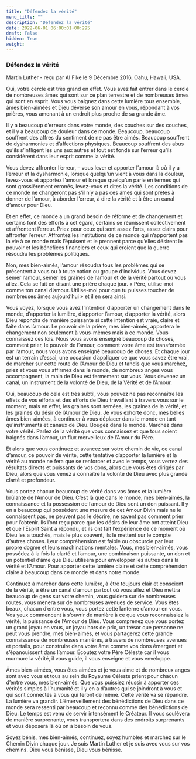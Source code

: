 ```yaml
---
title: "Défendez la vérité"
menu_title: ""
description: "Défendez la vérité"
date: 2022-06-01 06:00:01+00:295
draft: False
hidden: True
weight:
---
```

### Défendez la vérité

Martin Luther - reçu par Al Fike le 9 Décembre 2016, Oahu, Hawaii, USA.

Oui, votre cercle est très grand en effet. Vous avez fait entrer dans le cercle de nombreuses âmes qui sont sur ce plan terrestre et de nombreuses âmes qui sont en esprit. Vous vous baignez dans cette lumière tous ensemble, âmes bien-aimées et Dieu déverse son amour en vous, répondant à vos prières, vous amenant à un endroit plus proche de sa grande âme.

Il y a beaucoup d’erreurs dans votre monde, des couches sur des couches, et il y a beaucoup de douleur dans ce monde. Beaucoup, beaucoup souffrent des affres du sentiment de ne pas être aimés. Beaucoup souffrent de dysharmonies et d’affections physiques. Beaucoup souffrent des abus qu’ils s’infligent les uns aux autres et tout est fondé sur l’erreur qu’ils considèrent dans leur esprit comme la vérité.

Vous devez affronter l’erreur, – vous lever et apporter l’amour là où il y a l’erreur et la dysharmonie, lorsque quelqu’un vient à vous dans la douleur, levez-vous et apportez l’amour et lorsque quelqu’un parle en termes qui sont grossièrement erronés, levez-vous et dites la vérité. Les conditions de ce monde ne changeront pas s’il n’y a pas ces âmes qui sont prêtes à donner de l’amour, à aborder l’erreur, à dire la vérité et à être un canal d’amour pour Dieu.

Et en effet, ce monde a un grand besoin de réforme et de changement et certains font des efforts à cet égard, certains se réunissent collectivement et affrontent l’erreur. Priez pour ceux qui sont assez forts, assez clairs pour affronter l’erreur. Affrontez les institutions de ce monde qui n’apportent pas la vie à ce monde mais l’épuisent et le prennent parce qu’elles désirent le pouvoir et les bénéfices financiers et ceux qui croient que la guerre résoudra les problèmes politiques.

Non, mes bien-aimés, l’amour résoudra tous les problèmes qui se présentent à vous ou à toute nation ou groupe d’individus. Vous devez semer l’amour, semer les graines de l’amour et de la vérité partout où vous allez. Cela se fait en disant une prière chaque jour. « Père, utilise-moi comme ton canal d’amour. Utilise-moi pour que tu puisses toucher de nombreuses âmes aujourd’hui » et il en sera ainsi.

Vous voyez, lorsque vous avez l’intention d’apporter un changement dans le monde, d’apporter la lumière, d’apporter l’amour, d’apporter la vérité, alors Dieu répondra de manière puissante si cette intention est vraie, claire et faite dans l’amour. Le pouvoir de la prière, mes bien-aimés, apportera le changement non seulement à vous-mêmes mais à ce monde. Vous connaissez ces lois. Nous vous avons enseigné beaucoup de choses, comment prier, le pouvoir de l’amour, comment votre âme est transformée par l’amour, nous vous avons enseigné beaucoup de choses. Et chaque jour est un terrain d’essai, une occasion d’appliquer ce que vous savez être vrai, de marcher sur cette route de l’Amour de Dieu et tandis que vous marchez, priez et vous vous affirmez dans le monde, de nombreux anges vous accompagnent, la main de Dieu est fermement sur vous. Vous devenez un canal, un instrument de la volonté de Dieu, de la Vérité et de l’Amour.

Oui, beaucoup de cela est très subtil, vous pouvez ne pas reconnaître les effets de vos efforts et des efforts de Dieu travaillant à travers vous sur le moment, mais en effet, les graines sont semées, les graines de la vérité, et les graines du désir de l’Amour de Dieu. Je vous exhorte donc, mes belles âmes bien-aimées, à continuer à vous déplacer dans le monde en tant qu’instruments et canaux de Dieu. Bougez dans le monde. Marchez dans votre vérité. Parlez de la vérité que vous connaissez et que tous soient baignés dans l’amour, un flux merveilleux de l’Amour du Père.

Et alors que vous continuez et avancez sur votre chemin de vie, ce canal d’amour, ce pouvoir de vérité, cette tentative d’apporter la lumière et la vérité au monde ne fera que se renforcer et avec le temps, vous verrez des résultats directs et puissants de vos dons, alors que vous êtes dirigés par Dieu, alors que vous venez à connaître la volonté de Dieu avec plus grande clarté et profondeur.

Vous portez chacun beaucoup de vérité dans vos âmes et la lumière brûlante de l’Amour de Dieu. C’est là que dans le monde, mes bien-aimés, la connaissance et la possession de l’amour de Dieu sont un don puissant. Il y en a beaucoup qui possèdent une mesure de cet Amour Divin mais ne le connaissent pas, ne peuvent pas le décrire, ne savent pas comment prier pour l’obtenir. Ils l’ont reçu parce que les désirs de leur âme ont atteint Dieu et que l’Esprit Saint a répondu, et ils ont fait l’expérience de ce moment où Dieu les a touchés, mais le plus souvent, ils le mettent sur le compte d’autres choses. Leur compréhension est faible ou obscurcie par leur propre dogme et leurs machinations mentales. Vous, mes bien-aimés, vous possédez à la fois la clarté et l’amour, une combinaison puissante, un don et un potentiel d’âme que Dieu utilisera pour envelopper les autres dans la vérité et l’Amour. Pour apporter cette lumière claire et cette compréhension claire à beaucoup dans ce monde et dans notre monde.

Continuez à marcher dans cette lumière, à être toujours clair et conscient de la vérité, à être un canal d’amour partout où vous allez et Dieu mettra beaucoup de gens sur votre chemin, vous guidera sur de nombreuses routes, vous mènera sur de nombreuses avenues de service. Vous êtes beaux, chacun d’entre vous, vous portez cette lanterne d’amour en vous. Vos yeux commencent à s’ouvrir de manière à ce que vous reconnaissiez la vérité, la puissance de l’Amour de Dieu. Vous comprenez que vous portez un grand joyau en vous, un joyau hors de prix, un trésor que personne ne peut vous prendre, mes bien-aimés, et vous partagerez cette grande connaissance de nombreuses manières, à travers de nombreuses avenues et portails, pour construire dans votre âme comme vos dons émergent et s’épanouissent dans l’amour.
Écoutez votre Père Céleste car il vous murmure la vérité, il vous guide, il vous enseigne et vous enveloppe.

Âmes bien-aimées, vous êtes aimées et je vous aime et de nombreux anges sont avec vous et tous au sein du Royaume Céleste prient pour chacun d’entre vous, mes bien-aimés. Que vous puissiez réussir à apporter ces vérités simples à l’humanité et il y en a d’autres qui se joindront à vous et qui sont connectés à vous qui feront de même. Cette vérité va se répandre. La lumière va grandir. L’émerveillement des bénédictions de Dieu dans ce monde sera ressenti par beaucoup et reconnu comme des bénédictions de Dieu. Le temps est venu de servir intensément le Créateur. Il vous soulèvera de manière surprenante, vous transportera dans des endroits surprenants et vous déposera là où on a besoin de vous.

Soyez bénis, mes bien-aimés, continuez, soyez humbles et marchez sur le Chemin Divin chaque jour. Je suis Martin Luther et je suis avec vous sur vos chemins. Dieu vous bénisse, Dieu vous bénisse.
